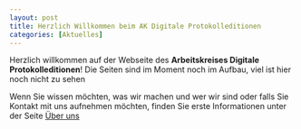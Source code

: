 ```yaml
---
layout: post
title: Herzlich Willkommen beim AK Digitale Protokolleditionen
categories: [Aktuelles]
---
```


Herzlich willkommen auf der Webseite des **Arbeitskreises Digitale Protokolleditionen**! Die Seiten sind im Moment noch im Aufbau, viel ist hier noch nicht zu sehen

Wenn Sie wissen möchten, was wir machen und wer wir sind oder falls Sie Kontakt mit uns aufnehmen möchten, finden Sie erste Informationen unter der Seite [Über uns](/ueber-uns)